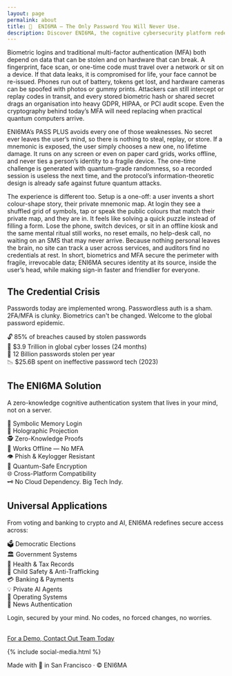 ```yaml
---
layout: page
permalink: about
title: 🔐  ENI6MA — The Only Password You Will Never Use.
description: Discover ENI6MA, the cognitive cybersecurity platform redefining authentication. No Biometrics. No 2FA/MF Device. Just you.
---
```


<!-- Hero Section -->
<!-- <section class="bg-black text-black py-24 px-8 text-center">
  <!-- <h1 class="text-5xl font-bold mb-4">🔐 The Only Password You Will Never Use.</h1> -->
  <!-- <p class="text-xl mb-6">ENI6MA | Presented by Dylan Rosario</p> -->
  <!-- <a href="mailto:soltrinox@gmail.com" class="bg-white text-black px-6 py-2 rounded-full font-semibold">Contact Us</a> -->
<!-- </sectißon> --> 

Biometric logins and traditional multi-factor authentication (MFA) both depend on data that can be stolen and on hardware that can break. A fingerprint, face scan, or one-time code must travel over a network or sit on a device. If that data leaks, it is compromised for life, your face cannot be re-issued. Phones run out of battery, tokens get lost, and hardware cameras can be spoofed with photos or gummy prints. Attackers can still intercept or replay codes in transit, and every stored biometric hash or shared secret drags an organisation into heavy GDPR, HIPAA, or PCI audit scope. Even the cryptography behind today’s MFA will need replacing when practical quantum computers arrive.

ENI6MA’s PASS PLUS avoids every one of those weaknesses. No secret ever leaves the user’s mind, so there is nothing to steal, replay, or store. If a mnemonic is exposed, the user simply chooses a new one, no lifetime damage. It runs on any screen or even on paper card grids, works offline, and never ties a person’s identity to a fragile device. The one-time challenge is generated with quantum-grade randomness, so a recorded session is useless the next time, and the protocol’s information-theoretic design is already safe against future quantum attacks.

The experience is different too. Setup is a one-off: a user invents a short colour-shape story, their private mnemonic map. At login they see a shuffled grid of symbols, tap or speak the public colours that match their private map, and they are in. It feels like solving a quick puzzle instead of filling a form. Lose the phone, switch devices, or sit in an offline kiosk and the same mental ritual still works, no reset emails, no help-desk call, no waiting on an SMS that may never arrive. Because nothing personal leaves the brain, no site can track a user across services, and auditors find no credentials at rest. In short, biometrics and MFA secure the perimeter with fragile, irrevocable data; ENI6MA secures identity at its source, inside the user’s head, while making sign-in faster and friendlier for everyone.


<!-- Problem Section -->
<section class="bg-gray-100 py-20 px-8">
  <div class="max-w-5xl mx-auto text-center">
    <h2 class="text-4xl font-bold mb-6">The Credential Crisis</h2>
    <p class="text-lg mb-6">Passwords today are implemented wrong. Passwordless auth is a sham. 2FA/MFA is clunky. Biometrics can't be changed. Welcome to the global password epidemic.</p>
    <div class="grid grid-cols-2 gap-6 text-left text-black text-lg">
      <div>🔓 85% of breaches caused by stolen passwords</div>
      <div>💸 $3.9 Trillion in global cyber losses (24 months)</div>
      <div>🔐 12 Billion passwords stolen per year</div>
      <div>📉 $25.6B spent on ineffective password tech (2023)</div>
    </div>
  </div>
</section>

<!-- Solution Section -->
<section class="bg-white py-20 px-8">
  <div class="max-w-6xl mx-auto text-center">
    <h2 class="text-4xl font-bold mb-6">The ENI6MA Solution</h2>
    <p class="text-lg mb-6">A zero-knowledge cognitive authentication system that lives in your mind, not on a server.</p>
    <div class="grid grid-cols-2 md:grid-cols-4 gap-6 text-left">
      <div>🧠 Symbolic Memory Login</div>
      <div>🔄 Holographic Projection</div>
      <div>🕵 Zero-Knowledge Proofs</div>
      <div>📵 Works Offline — No MFA</div>
      <div>👁 Phish & Keylogger Resistant</div>
      <div>🔐 Quantum-Safe Encryption</div>
      <div>🌐 Cross-Platform Compatibility</div>
      <div>🗝 No Cloud Dependency. Big Tech Indy.</div>
    </div>
  </div>
</section>

<!-- Use Cases Section -->
<section class="bg-white py-20 px-8">
  <div class="max-w-5xl mx-auto text-center">
    <h2 class="text-4xl font-bold mb-6">Universal Applications</h2>
    <p class="text-lg mb-6">From voting and banking to crypto and AI, ENI6MA redefines secure access across:</p>
    <div class="grid grid-cols-2 gap-4 text-left">
      <div>🗳 Democratic Elections</div>
      <div>🏛 Government Systems</div>
      <div>🏥 Health & Tax Records</div>
      <div>🧒 Child Safety & Anti-Trafficking</div>
      <div>💳 Banking & Payments</div>
      <div>💡 Private AI Agents</div>
      <div>📲 Operating Systems</div>
      <div>📰 News Authentication</div>
    </div>
  </div>
</section>



<!-- Call To Action -->
<section class="bg-black text-black py-20 px-8 text-center">
 
  <p class="text-lg mb-6">Login, secured by your mind. No codes, no forced changes, no worries.</p>
  <br/>
  <a href="mailto:contact@eni6ma.co" class="bg-white text-black px-8 py-3 rounded-full font-semibold">For a Demo, Contact Out Team Today</a>
</section>


{% include social-media.html %}


<!-- Footer -->
<footer class="bg-gray-800 text-black text-center py-8">
  <p>Made with 💙 in San Francisco · © ENI6MA </p>
</footer>
